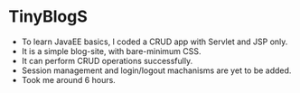 # TinyBlogS

* To learn JavaEE basics, I coded a CRUD app with Servlet and JSP only.
* It is a simple blog-site, with bare-minimum CSS.
* It can perform CRUD operations successfully. 
* Session management and login/logout machanisms are yet to be added.
* Took me around 6 hours.
